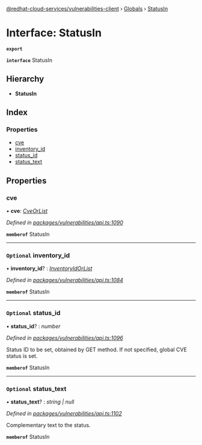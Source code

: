 [@redhat-cloud-services/vulnerabilities-client](../README.md) › [Globals](../globals.md) › [StatusIn](statusin.md)

# Interface: StatusIn

**`export`** 

**`interface`** StatusIn

## Hierarchy

* **StatusIn**

## Index

### Properties

* [cve](statusin.md#cve)
* [inventory_id](statusin.md#optional-inventory_id)
* [status_id](statusin.md#optional-status_id)
* [status_text](statusin.md#optional-status_text)

## Properties

###  cve

• **cve**: *[CveOrList](cveorlist.md)*

*Defined in [packages/vulnerabilities/api.ts:1090](https://github.com/RedHatInsights/javascript-clients/blob/master/packages/vulnerabilities/api.ts#L1090)*

**`memberof`** StatusIn

___

### `Optional` inventory_id

• **inventory_id**? : *[InventoryIdOrList](inventoryidorlist.md)*

*Defined in [packages/vulnerabilities/api.ts:1084](https://github.com/RedHatInsights/javascript-clients/blob/master/packages/vulnerabilities/api.ts#L1084)*

**`memberof`** StatusIn

___

### `Optional` status_id

• **status_id**? : *number*

*Defined in [packages/vulnerabilities/api.ts:1096](https://github.com/RedHatInsights/javascript-clients/blob/master/packages/vulnerabilities/api.ts#L1096)*

Status ID to be set, obtained by GET method. If not specified, global CVE status is set.

**`memberof`** StatusIn

___

### `Optional` status_text

• **status_text**? : *string | null*

*Defined in [packages/vulnerabilities/api.ts:1102](https://github.com/RedHatInsights/javascript-clients/blob/master/packages/vulnerabilities/api.ts#L1102)*

Complementary text to the status.

**`memberof`** StatusIn
